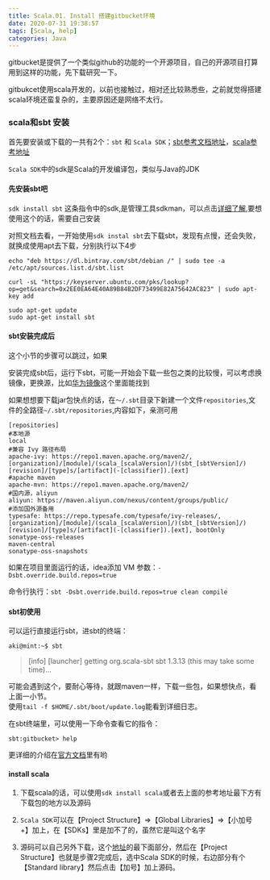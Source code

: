 ```yaml
---
title: Scala.01. Install 搭建gitbucket环境
date: 2020-07-31 19:38:57
tags: [Scala, help]
categories: Java
---
```



gitbucket是提供了一个类似github的功能的一个开源项目，自己的开源项目打算用到这样的功能，先下载研究一下。

gitbukcet使用scala开发的，以前也接触过，相对还比较熟悉些，之前就觉得搭建scala环境还蛮复杂的，主要原因还是网络不太行。

<!--more-->

### scala和sbt 安装

首先要安装或下载的一共有2个：`sbt` 和 `Scala SDK`；[sbt参考文档地址](https://www.scala-sbt.org/1.x/docs/Installing-sbt-on-Linux.html)，[scala参考地址](https://docs.scala-lang.org/)

`Scala SDK`中的sdk是Scala的开发编译包，类似与Java的JDK

#### 先安装sbt吧

`sdk install sbt` 这条指令中的sdk,是管理工具sdkman，可以点击[详细了解](https://sdkman.io/),要想使用这个的话，需要自己安装

对照文档去看，一开始使用`sdk instal sbt`去下载sbt，发现有点慢，还会失败，就换成使用apt去下载，分别执行以下4步
```shell
echo "deb https://dl.bintray.com/sbt/debian /" | sudo tee -a /etc/apt/sources.list.d/sbt.list

curl -sL "https://keyserver.ubuntu.com/pks/lookup?op=get&search=0x2EE0EA64E40A89B84B2DF73499E82A75642AC823" | sudo apt-key add

sudo apt-get update
sudo apt-get install sbt
```

#### sbt安装完成后

这个小节的步骤可以跳过，如果

安装完成sbt后，运行下sbt，可能一开始会下载一些包之类的比较慢，可以考虑换镜像，更换源，比如[华为镜像](https://mirrors.huaweicloud.com/)这个里面能找到

如果想想要下载jar包快点的话，在`～/.sbt`目录下新建一个文件`repositories`,文件的全路径`~/.sbt/repositories`,内容如下，亲测可用
```
[repositories]
#本地源
local
#兼容 Ivy 路径布局
apache-ivy: https://repo1.maven.apache.org/maven2/, [organization]/[module]/(scala_[scalaVersion]/)(sbt_[sbtVersion]/)[revision]/[type]s/[artifact](-[classifier]).[ext]
#apache maven
apache-mvn: https://repo1.maven.apache.org/maven2/
#国内源，aliyun
aliyun: https://maven.aliyun.com/nexus/content/groups/public/
#添加国外源备用
typesafe: https://repo.typesafe.com/typesafe/ivy-releases/, [organization]/[module]/(scala_[scalaVersion]/)(sbt_[sbtVersion]/)[revision]/[type]s/[artifact](-[classifier]).[ext], bootOnly
sonatype-oss-releases
maven-central
sonatype-oss-snapshots
```
如果在项目里面运行的话，idea添加 VM 参数：`-Dsbt.override.build.repos=true`

命令行执行：`sbt -Dsbt.override.build.repos=true clean compile`

#### sbt初使用

可以运行直接运行sbt，进sbt的终端：
```shell
aki@mint:~$ sbt 
```

> [info] [launcher] getting org.scala-sbt sbt 1.3.13  (this may take some time)...  

可能会遇到这个，要耐心等待，就跟maven一样，下载一些包，如果想快点，看上面一小节。  
使用`tail -f $HOME/.sbt/boot/update.log`能看到详细日志。

在sbt终端里，可以使用一下命令查看它的指令：
```shell
sbt:gitbucket> help
```
更详细的介绍在[官方文档](https://www.scala-sbt.org/1.x/docs/sbt-by-example.html)里有哟


#### install scala

1. 下载scala的话，可以使用`sdk install scala`或者去上面的参考地址最下方有下载包的地方以及源码

2. `Scala SDK`可以在【Project Structure】=>【Global Libraries】=>【小加号 +】加上，在【SDKs】里是加不了的，虽然它是叫这个名字

3. 源码可以自己另外下载，这个[地址](https://www.scala-lang.org/download/)的最下面部分，然后在【Project Structure】也就是步骤2完成后，选中Scala SDK的时候，右边部分有个【Standard library】然后点击【加号】加上源码。